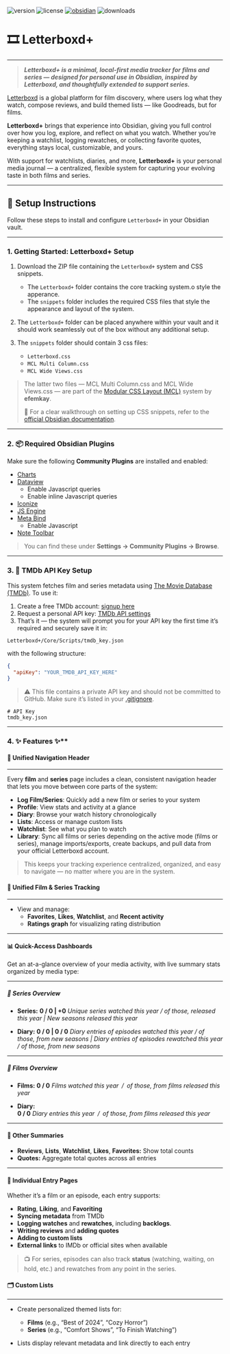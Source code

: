 ![version](https://img.shields.io/github/v/tag/josephlilleberg/obsidian-letterboxd-plus?label=version)
![license](https://img.shields.io/github/license/josephlilleberg/obsidian-letterboxd-plus)
[![obsidian](https://img.shields.io/badge/Obsidian-4E3A8C?style=flat&logo=obsidian&logoColor=white)](https://obsidian.md/)
![downloads](https://img.shields.io/github/downloads/josephlilleberg/obsidian-letterboxd-plus/latest/total)

# 🎞️ Letterboxd+

---

> ***Letterboxd+ is a minimal, local-first media tracker for films and series — designed for personal use in Obsidian, inspired by Letterboxd, and thoughtfully extended to support series.***

[Letterboxd](https://letterboxd.com) is a global platform for film discovery, where users log what they watch, compose reviews, and build themed lists — like Goodreads, but for films.

**Letterboxd+** brings that experience into Obsidian, giving you full control over how you log, explore, and reflect on what you watch. Whether you’re keeping a watchlist, logging rewatches, or collecting favorite quotes, everything stays local, customizable, and yours.

 With support for watchlists, diaries, and more, **Letterboxd+** is your personal media journal — a centralized, flexible system for capturing your evolving taste in both films and series.

---
## 🚀 Setup Instructions

Follow these steps to install and configure `Letterboxd+` in your Obsidian vault.

---

### 1. Getting Started: Letterboxd+ Setup

1. Download the ZIP file containing the `Letterboxd+` system and CSS snippets.
	- The `Letterboxd+` folder contains the core tracking system.o style the apperance.
	- The `snippets` folder includes the required CSS files that style the appearance and layout of the system. 

2. The `Letterboxd+` folder can be placed anywhere within your vault and it should work seamlessly out of the box without any additional setup.

3. The `snippets` folder should contain 3 css files:
	- `Letterboxd.css`
	- `MCL Multi Column.css`
	- `MCL Wide Views.css`

> The latter two files — MCL Multi Column.css and MCL Wide Views.css — are part of the [Modular CSS Layout (MCL)](https://github.com/efemkay/obsidian-modular-css-layout) system by **efemkay**.
>
> 📘 For a clear walkthrough on setting up CSS snippets, refer to the [official Obsidian documentation](https://help.obsidian.md/snippets).

---
### 2. 📦 Required Obsidian Plugins

Make sure the following **Community Plugins** are installed and enabled:

- [Charts](https://github.com/phibr0/obsidian-charts)
- [Dataview](https://blacksmithgu.github.io/obsidian-dataview/)
	- Enable Javascript queries
	- Enable inline Javascript queries
- [Iconize](https://github.com/FlorianWoelki/obsidian-iconize)
- [JS Engine](https://www.moritzjung.dev/obsidian-js-engine-plugin-docs/)
- [Meta Bind](https://github.com/mProjectsCode/obsidian-meta-bind-plugin)
	- Enable Javascript
- [Note Toolbar](https://github.com/chrisgurney/obsidian-note-toolbar)

> You can find these under **Settings → Community Plugins → Browse**.

---

### 3. 🔐 TMDb API Key Setup

This system fetches film and series metadata using [The Movie Database (TMDb)](https://www.themoviedb.org/). To use it:

1. Create a free TMDb account: [signup here](https://www.themoviedb.org/signup)
2. Request a personal API key: [TMDb API settings](https://www.themoviedb.org/settings/api)
3. That’s it — the system will prompt you for your API key the first time it’s required and securely save it in:

```
Letterboxd+/Core/Scripts/tmdb_key.json
```

with the following structure:

```json
{
  "apiKey": "YOUR_TMDB_API_KEY_HERE"
}
```

> ⚠️ This file contains a private API key and should not be committed to GitHub. Make sure it’s listed in your [.gitignore](https://docs.github.com/en/get-started/git-basics/ignoring-files).

```
# API Key
tmdb_key.json
```

---
### 4. ✨ Features ✨**

#### **🧭 Unified Navigation Header**
---
Every **film** and **series** page includes a clean, consistent navigation header that lets you move between core parts of the system:

- **Log Film/Series**: Quickly add a new film or series to your system
- **Profile**: View stats and activity at a glance
- **Diary**: Browse your watch history chronologically
- **Lists**: Access or manage custom lists
- **Watchlist**: See what you plan to watch
- **Library**: Sync all films or series depending on the active mode (films or series), manage imports/exports, create backups, and pull data from your official Letterboxd account.
  
> This keeps your tracking experience centralized, organized, and easy to navigate — no matter where you are in the system.

#### **🎥 Unified Film & Series Tracking**
---
- View and manage:
    - **Favorites**, **Likes**, **Watchlist**, and **Recent activity**
    - **Ratings graph** for visualizing rating distribution

---
#### **📊 Quick-Access Dashboards**

Get an at-a-glance overview of your media activity, with live summary stats organized by media type:

---
##### **🔹 Series Overview**

- **Series:**
	**0 / 0 | +0**
	*Unique series watched this year / of those, released this year | New seasons released this year*

- **Diary:**
	**0 / 0 | 0 / 0**
	*Diary entries of episodes watched this year / of those, from new seasons | Diary entries of episodes rewatched this year / of those, from new seasons*

---
##### **🔹 Films Overview**

- **Films:**
    **0 / 0**
    *Films watched this year / of those, from films released this year*

- **Diary:**    
    **0 / 0**
    *Diary entries this year / of those, from films released this year*

---
#### **🔹 Other Summaries**

- **Reviews**, **Lists**, **Watchlist**, **Likes**, **Favorites:** Show total counts
- **Quotes:** Aggregate total quotes across all entries

---
#### **🧾 Individual Entry Pages**
  
Whether it’s a film or an episode, each entry supports:
- **Rating**, **Liking**, and **Favoriting**
- **Syncing metadata** from TMDb
- **Logging watches** and **rewatches**, including **backlogs**.
- **Writing reviews** and **adding quotes**
- **Adding to custom lists**
- **External links** to IMDb or official sites when available

> 📺 For series, episodes can also track **status** (watching, waiting, on hold, etc.) and rewatches from any point in the series.

#### **🗂️ Custom Lists**
---
- Create personalized themed lists for:
    - **Films** (e.g., “Best of 2024”, “Cozy Horror”)        
    - **Series** (e.g., “Comfort Shows”, “To Finish Watching”)

- Lists display relevant metadata and link directly to each entry
